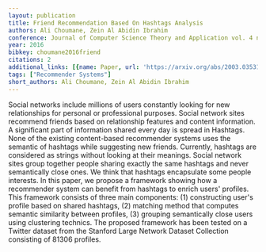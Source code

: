 ```yaml
---
layout: publication
title: Friend Recommendation Based On Hashtags Analysis
authors: Ali Choumane, Zein Al Abidin Ibrahim
conference: Journal of Computer Science Theory and Application vol. 4 no. 3. p. 63-69
year: 2016
bibkey: choumane2016friend
citations: 2
additional_links: [{name: Paper, url: 'https://arxiv.org/abs/2003.03531'}]
tags: ["Recommender Systems"]
short_authors: Ali Choumane, Zein Al Abidin Ibrahim
---
```

Social networks include millions of users constantly looking for new
relationships for personal or professional purposes. Social network sites
recommend friends based on relationship features and content information. A
significant part of information shared every day is spread in Hashtags. None of
the existing content-based recommender systems uses the semantic of hashtags
while suggesting new friends. Currently, hashtags are considered as strings
without looking at their meanings. Social network sites group together people
sharing exactly the same hashtags and never semantically close ones. We think
that hashtags encapsulate some people interests. In this paper, we propose a
framework showing how a recommender system can benefit from hashtags to enrich
users' profiles. This framework consists of three main components: (1)
constructing user's profile based on shared hashtags, (2) matching method that
computes semantic similarity between profiles, (3) grouping semantically close
users using clustering technics. The proposed framework has been tested on a
Twitter dataset from the Stanford Large Network Dataset Collection consisting
of 81306 profiles.